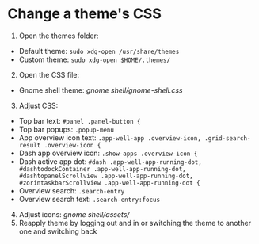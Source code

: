 # Change a theme's CSS

1. Open the themes folder:
  - Default theme: ```sudo xdg-open /usr/share/themes```
  - Custom theme: ```sudo xdg-open $HOME/.themes/```
2. Open the CSS file:
  - Gnome shell theme: *gnome shell/gnome-shell.css*
3. Adjust CSS:
  - Top bar text: ```#panel .panel-button {```
  - Top bar popups: ```.popup-menu```
  - App overview icon text: ```.app-well-app .overview-icon, .grid-search-result .overview-icon {```
  - Dash app overview icon: ```.show-apps .overview-icon {```
  - Dash active app dot: ```#dash .app-well-app-running-dot, #dashtodockContainer .app-well-app-running-dot, #dashtopanelScrollview .app-well-app-running-dot, #zorintaskbarScrollview .app-well-app-running-dot {```
  - Overview search: ```.search-entry```
  - Overview search text: ```.search-entry:focus```
4. Adjust icons: *gnome shell/assets/*
6. Reapply theme by logging out and in or switching the theme to another one and switching back
